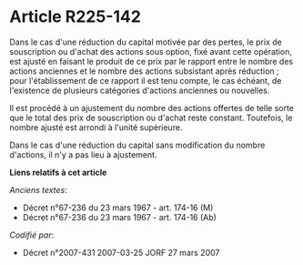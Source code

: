 # Article R225-142

Dans le cas d'une réduction du capital motivée par des pertes, le prix de souscription ou d'achat des actions sous option,
fixé avant cette opération, est ajusté en faisant le produit de ce prix par le rapport entre le nombre des actions anciennes
et le nombre des actions subsistant après réduction ; pour l'établissement de ce rapport il est tenu compte, le cas échéant,
de l'existence de plusieurs catégories d'actions anciennes ou nouvelles.

Il est procédé à un ajustement du nombre des actions offertes de telle sorte que le total des prix de souscription ou d'achat
reste constant. Toutefois, le nombre ajusté est arrondi à l'unité supérieure.

Dans le cas d'une réduction du capital sans modification du nombre d'actions, il n'y a pas lieu à ajustement.

**Liens relatifs à cet article**

_Anciens textes_:

  - Décret n°67-236 du 23 mars 1967 - art. 174-16 (M)
  - Décret n°67-236 du 23 mars 1967 - art. 174-16 (Ab)

_Codifié par_:

  - Décret n°2007-431 2007-03-25 JORF 27 mars 2007
